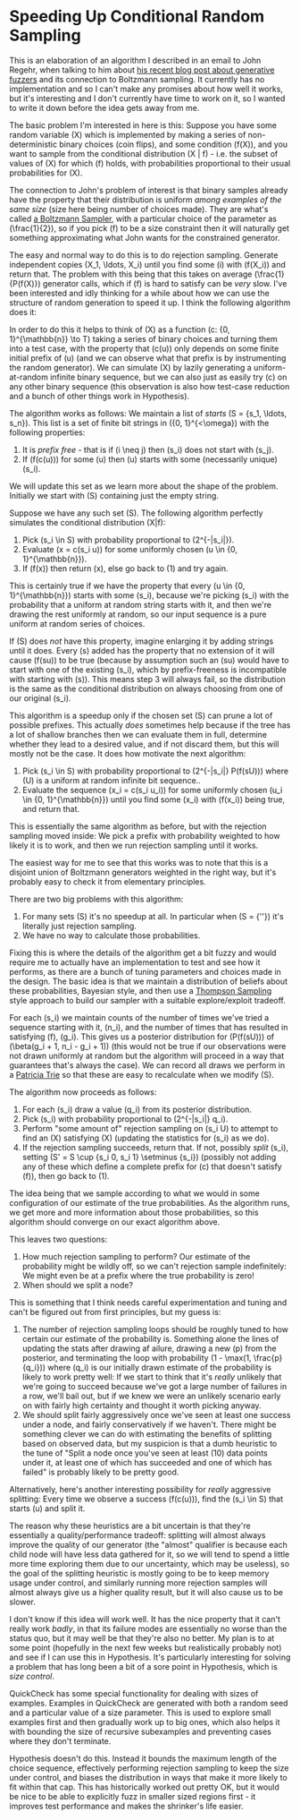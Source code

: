 # Speeding Up Conditional Random Sampling

This is an elaboration of an algorithm I described in an email to John Regehr, when talking to him about [his recent blog post about generative fuzzers](https://blog.regehr.org/archives/1700) and its connection to Boltzmann sampling.
It currently has no implementation and so I can't make any promises about how well it works, but it's interesting and I don't currently have time to work on it, so I wanted to write it down before the idea gets away from me.

The basic problem I'm interested in here is this: Suppose you have some random variable \(X\) which is implemented by making a series of non-deterministic binary choices (coin flips), and some condition \(f(X)\),
and you want to sample from the conditional distribution \(X | f\) - i.e. the subset of values of \(X\) for which \(f\) holds, with probabilities proportional to their usual probabilities for \(X\).

The connection to John's problem of interest is that binary samples already have the property that their distribution is uniform *among examples of the same size* (size here being number of choices made). They are what's called [a Boltzmann Sampler](http://algo.inria.fr/flajolet/Publications/DuFlLoSc04.pdf), with a particular choice of the parameter as \(\frac{1}{2}\), so if you pick \(f\) to be a size constraint then it will naturally get something approximating what John wants for the constrained generator.

The easy and normal way to do this is to do rejection sampling. Generate independent copies \(X_1, \ldots, X_i\) until you find some \(i\) with \(f(X_i)\) and return that. The problem with this being that this takes on average \(\frac{1}{P(f(X)}\) generator calls, which if \(f\) is hard to satisfy can be *very* slow. I've been interested and idly thinking for a while about how we can use the structure of random generation to speed it up. I think the following algorithm does it:

In order to do this it helps to think of \(X\) as a function \(c: \{0, 1\}^{\mathbb{n}} \to T\) taking a series of binary choices and turning them into a test case, with the property that \(c(u)\) only depends on some finite initial prefix of \(u\) (and we can observe what that prefix is by instrumenting the random generator).
We can simulate \(X\) by lazily generating a uniform-at-random infinite binary sequence, but we can also just as easily try \(c\) on any other binary sequence (this observation is also how test-case reduction and a bunch of other things work in Hypothesis).

The algorithm works as follows: We maintain a list of *starts* \(S = \{s_1, \ldots, s_n\}\). This list is a set of finite bit strings in \(\{0, 1\}^{<\omega}\) with the following properties:

1. It is *prefix free* - that is if \(i \neq j\) then \(s_i\) does not start with \(s_j\).
2. If \(f(c(u))\) for some \(u\) then \(u\) starts with some (necessarily unique) \(s_i\).

We will update this set as we learn more about the shape of the problem. Initially we start with \(S\) containing just the empty string.

Suppose we have any such set \(S\). The following algorithm perfectly simulates the conditional distribution \(X|f\):

1. Pick \(s_i \in S\) with probability proportional to \(2^{-|s_i|}\).
2. Evaluate \(x = c(s_i u)\) for some uniformly chosen \(u \in \{0, 1\}^{\mathbb{n}}\).
3. If \(f(x)\) then return \(x\), else go back to \(1\) and try again.

This is certainly true if we have the property that every \(u \in \{0, 1\}^{\mathbb{n}}\) starts with some \(s_i\),
because we're picking \(s_i\) with the probability that a uniform at random string starts with it, and then we're drawing the rest uniformly at random,
so our input sequence is a pure uniform at random series of choices.

If \(S\) does *not* have this property, imagine enlarging it by adding strings until it does.
Every \(s\) added has the property that no extension of it will cause \(f(su)\) to be true (because by assumption such an \(su\) would have to start with one of the existing \(s_i\), which by prefix-freeness is incompatible with starting with \(s\)\).
This means step 3 will always fail, so the distribution is the same as the conditional distribution on always choosing from one of our original \(s_i\).

This algorithm is a speedup only if the chosen set \(S\) can prune a lot of possible prefixes. This actually *does* sometimes help because if the tree has a lot of shallow branches then we can evaluate them in full, determine whether they lead to a desired value, and if not discard them, but this will mostly not be the case.
It does how motivate the next algorithm:

1. Pick \(s_i \in S\) with probability proportional to \(2^{-|s_i|} P(f(sU))\) where \(U\) is a uniform at random infinite bit sequence..
2. Evaluate the sequence \(x_i = c(s_i u_i)\) for some uniformly chosen \(u_i \in \{0, 1\}^{\mathbb{n}}\) until you find some \(x_i\) with \(f(x_i)\) being true, and return that.

This is essentially the same algorithm as before, but with the rejection sampling moved inside:
We pick a prefix with probability weighted to how likely it is to work, and then we run rejection sampling until it works.

The easiest way for me to see that this works was to note that this is a disjoint union of Boltzmann generators weighted in the right way, but it's probably easy to check it from elementary principles.

There are two big problems with this algorithm:

1. For many sets \(S\) it's no speedup at all. In particular when \(S = \{''\}\) it's literally just rejection sampling.
2. We have no way to calculate those probabilities.

Fixing this is where the details of the algorithm get a bit fuzzy and would require me to actually have an implementation to test and see how it performs, as there are a bunch of tuning parameters and choices made in the design.
The basic idea is that we maintain a distribution of beliefs about these probabilities, Bayesian style, and then use a [Thompson Sampling](https://en.wikipedia.org/wiki/Thompson_sampling) style approach to build our sampler with a suitable explore/exploit tradeoff.

For each \(s_i\) we maintain counts of the number of times we've tried a sequence starting with it, \(n_i\), and the number of times that has resulted in satisfying \(f\), \(g_i\). This gives us a posterior distribution for \(P(f(sU))\) of \(\beta(g_i + 1, n_i - g_i + 1)\) (this would not be true if our observations were not drawn uniformly at random but the algorithm will proceed in a way that guarantees that's always the case).
We can record all draws we perform in a [Patricia Trie](https://en.wikipedia.org/wiki/Radix_tree) so that these are easy to recalculate when we modify \(S\).

The algorithm now proceeds as follows:

1. For each \(s_i\) draw a value \(q_i\) from its posterior distribution.
2. Pick \(s_i\) with probability proportional to \(2^{-|s_i|} q_i\).
3. Perform "some amount of" rejection sampling on \(s_i U\) to attempt to find an \(X\) satisfying \(X\) (updating the statistics for \(s_i\) as we do).
4. If the rejection sampling succeeds, return that. If not, possibly *split* \(s_i\), setting \(S' = S \cup \{s_i 0, s_i 1\} \setminus \{s_i\}\) (possibly not adding any of these which define a complete prefix for \(c\) that doesn't satisfy \(f\)), then  go back to \(1\).

The idea being that we sample according to what we would in some configuration of our estimate of the true probabilities. As the algorithm runs, we get more and more information about those probabilities, so this algorithm should converge on our exact algorithm above.

This leaves two questions:

1. How much rejection sampling to perform? Our estimate of the probability might be wildly off, so we can't rejection sample indefinitely: We might even be at a prefix where the true probability is zero!
2. When should we split a node?

This is something that I think needs careful experimentation and tuning and can't be figured out from first principles, but my guess is:

1. The number of rejection sampling loops should be roughly tuned to how certain our estimate of the probability is. Something alone the lines of updating the stats after drawing af ailure, drawing a new \(p\) from the posterior, and terminating the loop with probability \(1 - \max(1, \frac{p}{q_i})\) where \(q_i\) is our initially drawn estimate of the probability is likely to work pretty well: If we start to think that it's *really* unlikely that we're going to succeed because we've got a large number of failures in a row, we'll bail out, but if we knew we were an unlikely scenario early on with fairly high certainty and thought it worth picking anyway.
2. We should split fairly aggressively once we've seen at least one success under a node, and fairly conservatively if we haven't. There might be something clever we can do with estimating the benefits of splitting based on observed data, but my suspicion is that a dumb heuristic to the tune of "Split a node once you've seen at least \(10\) data points under it, at least one of which has succeeded and one of which has failed" is probably likely to be pretty good. 

Alternatively, here's another interesting possibility for *really* aggressive splitting: Every time we observe a success \(f(c(u))\), find the \(s_i \in S\) that starts \(u\) and split it.


The reason why these heuristics are a bit uncertain is that they're essentially a quality/performance tradeoff:
splitting will almost always improve the quality of our generator (the "almost" qualifier is because each child node will have less data gathered for it, so we will tend to spend a little more time exploring them due to our uncertainty, which may be useless), so the goal of the splitting heuristic is mostly going to be to keep memory usage under control, and similarly running more rejection samples will almost always give us a higher quality result, but it will also cause us to be slower.

I don't know if this idea will work well. It has the nice property that it can't really work *badly*, in that its failure modes are essentially no worse than the status quo, but it may well be that they're also no better.
My plan is to at some point (hopefully in the next few weeks but realistically probably not) and see if I can use this in Hypothesis.
It's particularly interesting for solving a problem that has long been a bit of a sore point in Hypothesis, which is *size control*.

QuickCheck has some special functionality for dealing with sizes of examples. Examples in QuickCheck are generated with both a random seed and a particular value of a size parameter. This is used to explore small examples first and then gradually work up to big ones, which also helps it with bounding the size of recursive subexamples and preventing cases where they don't terminate.

Hypothesis doesn't do this. Instead it bounds the maximum length of the choice sequence, effectively performing rejection sampling to keep the size under control, and biases the distribution in ways that make it more likely to fit within that cap.
This has historically worked out pretty OK, but it would be nice to be able to explicitly fuzz in smaller sized regions first - it improves test performance and makes the shrinker's life easier.

